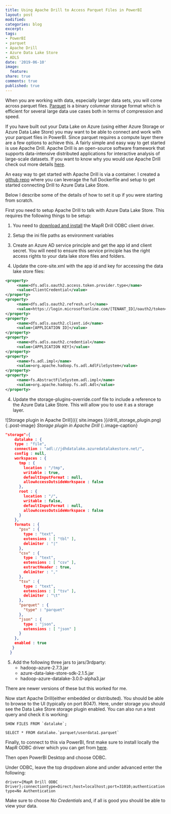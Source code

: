 ```yaml
---
title: Using Apache Drill to Access Parquet Files in PowerBI
layout: post
modified: 
categories: blog
excerpt: 
tags:
- PowerBI
- parquet
- Apache Drill
- Azure Data Lake Store
- ADLS
date: '2019-06-10'
image:
  feature: 
share: true
comments: true
published: true
---
```


When you are working with data, especially larger data sets, you will come across parquet files. [Parquet](https://parquet.apache.org/) is a binary columnar storage format which is efficient for several large data use cases both in terms of compression and speed.

If you have built out your Data Lake on Azure (using either Azure Storage or Azure Data Lake Store) you may want to be able to connect and work with your parquet files in PowerBI. Since parquet requires a compute layer there are a few options to achieve this. A fairly simple and easy way to get started is use Apache Drill. Apache Drill is an open-source software framework that supports data-intensive distributed applications for interactive analysis of large-scale datasets. If you want to know why you would use Apache Drill check out more details [here](https://drill.apache.org/why/).

An easy way to get started with Apache Drill is via a container. I created a [github repo](https://github.com/johndehavilland/apachedrillazuredatalake) where you can leverage the full Dockerfile and setup to get started connecting Drill to Azure Data Lake Store. 

Below I describe some of the details of how to set it up if you were starting from scratch.

First you need to setup Apache Drill to talk with Azure Data Lake Store. This requires the following things to be setup:

1. You need to [download and install](https://drill.apache.org/docs/installing-the-driver-on-linux/#step-1:-download-the-drill-odbc-driver) the MapR Drill ODBC client driver. 

2. Setup the ini file paths as environment variables

3. Create an Azure AD service principle and get the app id and client secret. You will need to ensure this service principle has the right access rights to your data lake store files and folders.

3. Update the core-site.xml with the app id and key for accessing the data lake store files:

```xml
<property>
     <name>dfs.adls.oauth2.access.token.provider.type</name>
     <value>ClientCredential</value>
</property>
<property>
     <name>dfs.adls.oauth2.refresh.url</name>
     <value>https://login.microsoftonline.com/[TENANT_ID]/oauth2/token</value>
</property>
<property>
     <name>dfs.adls.oauth2.client.id</name>
     <value>[APPLICATION ID]</value>
</property>
<property>
     <name>dfs.adls.oauth2.credential</name>
     <value>[APPLICATION KEY]</value>
</property> 
<property>
     <name>fs.adl.impl</name>
     <value>org.apache.hadoop.fs.adl.AdlFileSystem</value>
</property>
<property>
     <name>fs.AbstractFileSystem.adl.impl</name>
     <value>org.apache.hadoop.fs.adl.Adl</value>
</property>
```

4. Update the storage-plugins-override.conf file to include a reference to the Azure Data Lake Store. This will allow you to use it as a storage layer.

![Storage plugin in Apache Drill]({{ site.images }}/drill_storage_plugin.png)
{:.post-image}
*Storage plugin in Apache Drill*
{:.image-caption}

```json
"storage":{
    datalake : {
    type : "file",
    connection : "adl://jdhdatalake.azuredatalakestore.net/",
    config : null,
    workspaces : {
      tmp : {
        location : "/tmp",
        writable : true,
        defaultInputFormat : null,
        allowAccessOutsideWorkspace : false
      },
      root : {
        location : "/",
        writable : false,
        defaultInputFormat : null,
        allowAccessOutsideWorkspace : false
      }
    },
    formats : {
      "psv" : {
        type : "text",
        extensions : [ "tbl" ],
        delimiter : "|"
      },
      "csv" : {
        type : "text",
        extensions : [ "csv" ],
        extractHeader : true,
        delimiter : ","
      },
      "tsv" : {
        type : "text",
        extensions : [ "tsv" ],
        delimiter : "\t"
      },
      "parquet" : {
        "type" : "parquet"
      },
      "json" : {
        type : "json",
        extensions : [ "json" ]
      }
    },
    enabled : true
   }
  }
```

5. Add the following three jars to jars/3rdparty:
    * hadoop-azure-2.7.3.jar
    * azure-data-lake-store-sdk-2.1.5.jar
    * hadoop-azure-datalake-3.0.0-alpha3.jar

There are newer versions of these but this worked for me.

Now start Apache Drill(either embedded or distributed). You should be able to browse to the UI (typically on port 8047). Here, under storage you should see the Data Lake Store storage plugin enabled. You can also run a test query and check it is working:

```
SHOW FILES FROM `datalake`;
```

```
SELECT * FROM datalake.`parquet/userdata1.parquet`
```

Finally, to connect to this via PowerBI, first make sure to install locally the MapR ODBC driver which you can get from [here](http://package.mapr.com/tools/MapR-ODBC/MapR_Drill/).

Then open PowerBI Desktop and choose ODBC.

Under ODBC, leave the top dropdown alone and under advanced enter the following:

`driver={MapR Drill ODBC Driver};connectiontype=Direct;host=localhost;port=31010;authenticationtype=No Authentication`

Make sure to choose *No Credentials* and, if all is good you should be able to view your data.